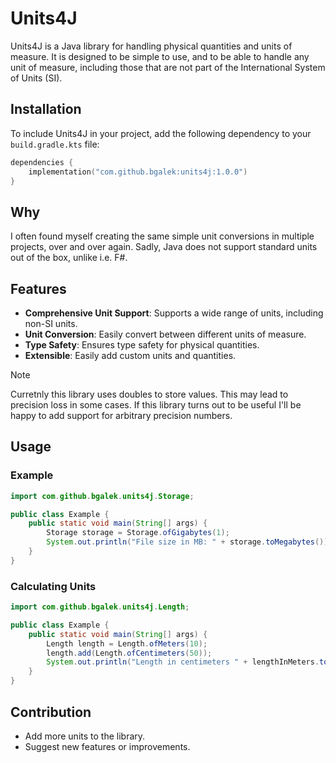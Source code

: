 # Units4J

Units4J is a Java library for handling physical quantities and units of measure.
It is designed to be simple to use, and to be able to handle any unit of measure,
including those that are not part of the International System of Units (SI).

## Installation

To include Units4J in your project, add the following dependency to your `build.gradle.kts` file:

```kotlin
dependencies {
    implementation("com.github.bgalek:units4j:1.0.0")
}
```

## Why

I often found myself creating the same simple unit conversions in multiple projects, over and over again.
Sadly, Java does not support standard units out of the box, unlike i.e. F#.

## Features

- **Comprehensive Unit Support**: Supports a wide range of units, including non-SI units.
- **Unit Conversion**: Easily convert between different units of measure.
- **Type Safety**: Ensures type safety for physical quantities.
- **Extensible**: Easily add custom units and quantities.

> [!NOTE]  
> Curretnly this library uses doubles to store values.
> This may lead to precision loss in some cases.
> If this library turns out to be useful I'll be happy
> to add support for arbitrary precision numbers.

## Usage

### Example

```java
import com.github.bgalek.units4j.Storage;

public class Example {
    public static void main(String[] args) {
        Storage storage = Storage.ofGigabytes(1);
        System.out.println("File size in MB: " + storage.toMegabytes());
    }
}
```

### Calculating Units

```java
import com.github.bgalek.units4j.Length;

public class Example {
    public static void main(String[] args) {
        Length length = Length.ofMeters(10);
        length.add(Length.ofCentimeters(50));
        System.out.println("Length in centimeters " + lengthInMeters.toCentimeters());
    }
}
```

## Contribution

- Add more units to the library.
- Suggest new features or improvements.